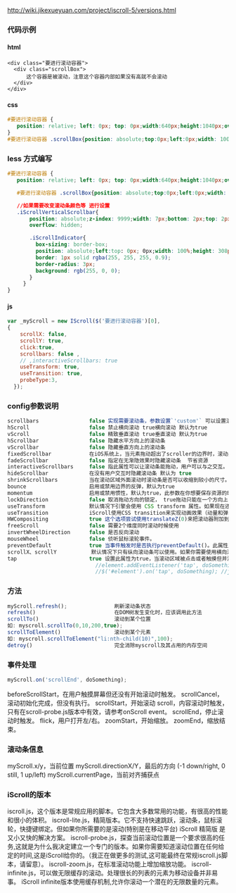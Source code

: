 http://wiki.jikexueyuan.com/project/iscroll-5/versions.html

### 代码示例

#### html

```
<div class="要进行滚动容器">
  <div class="scrollBox">
      这个容器是被滚动，注意这个容器内部如果没有高就不会滚动
  </div>
</div>
```

#### css

```css
#要进行滚动容器 {
   position: relative; left: 0px; top: 0px;width:640px;height:1040px;overflow: hidden;
}
#要进行滚动容器 .scrollBox{position: absolute;top:0px;left:0px;width: 100%;}


```
### less 方式编写
``` css
#要进行滚动容器 {
   position: relative; left: 0px; top: 0px;width:640px;height:1040px;overflow: hidden;

   #要进行滚动容器 .scrollBox{position: absolute;top:0px;left:0px;width: 100%;}

   //如果需要改变滚动条颜色等 进行设置
   .iScrollVerticalScrollbar{
       position: absolute;z-index: 9999;width: 7px;bottom: 2px;top: 2px;right: 2px;
       overflow: hidden;

       .iScrollIndicator{
         box-sizing: border-box;
         position: absolute;left:top: 0px; 0px;width: 100%;height: 308px;transition-duration: 0ms;display: block;
         border: 1px solid rgba(255, 255, 255, 0.9);
         border-radius: 3px;
         background: rgb(255, 0, 0);
       }
     }
}

```


#### js


```js
var _myScroll = new IScroll($('要进行滚动容器')[0],
{
    scrollX: false,
    scrollY: true,
    click:true,
    scrollbars: false ,
    // ,interactiveScrollbars: true
    useTransform: true,
    useTransition: true,
    probeType:3,
  });
```


### config参数说明

```js
scrollbars                false 实现需要滚动条，参数设置`'custom'` 可以设置滚动条的样式
hScroll                   false 禁止横向滚动 true横向滚动 默认为true
vScroll                   false 精致垂直滚动 true垂直滚动 默认为true
hScrollbar                false 隐藏水平方向上的滚动条
vScrollbar                false 隐藏垂直方向上的滚动条
fixedScrollbar            在iOS系统上，当元素拖动超出了scroller的边界时，滚动条会收缩，设置为true可以禁止滚动条超出。scroller的可见区域。默认在Android上为true， iOS上为false
fadeScrollbar             false 指定在无渐隐效果时隐藏滚动条  节省资源
interactiveScrollbars     false 指此属性可以让滚动条能拖动，用户可以与之交互。
hideScrollbar             在没有用户交互时隐藏滚动条 默认为 true
shrinkScrollbars          当在滚动区域外面滚动时滚动条是否可以收缩到较小的尺寸。有效的值为：'clip' 和 'scale'。
bounce                    启用或禁用边界的反弹，默认为true
momentum                  启用或禁用惯性，默认为true，此参数在你想要保存资源的时候非常有用
lockDirection             false 取消拖动方向的锁定， true拖动只能在一个方向上（up/down 或者left/right）
useTransform              默认情况下引擎会使用 CSS transform 属性。如果现在还是2007年，那么可以设置这个属性为 false，这就是说：引擎将使用top/left属性来进行滚动。
useTransition             iScroll使用CSS transition来实现动画效果（动量和弹力）。如果设置为false，那么将使用requestAnimationFrame代替。在现在浏览器中这两者之间的差异并不明显。在老的设备上transitions执行得更好。
HWCompositing             true 这个选项尝试使用translateZ(0)来把滚动器附加到硬件层，以此来改变CSS属性。在移动设备上这将提高性能，但在有些情况下,你可能想要禁用它(特别是如果你有太多的元素和硬件性能跟不上)。
freeScroll                false 需要2个维度同时滚动时候使用
invertWheelDirection      false 是否反向滚动
mouseWheel                false 侦听鼠标滚轮事件。
preventDefault            true 当事件触发时是否执行preventDefault()。此属性应该设置为true，除非你真的知道你需要怎么做。
scrollX、scrollY           默认情况下只有纵向滚动条可以使用。如果你需要使用横向滚动条，需要将scrollX 属性值设置为 true。
tap                       true 设置此属性为true，当滚动区域被点击或者触摸但并没有滚动时，可以让iScroll抛出一个自定义的tap事件。如下
                            //element.addEventListener('tap', doSomething, false); //原生
                            //$('#element').on('tap', doSomething); //jQuery

```


### 方法

```js
myScroll.refresh();               刷新滚动条状态
refresh()                         在DOM树发生变化时，应该调用此方法
scrollTo()                        滚动到某个位置
如: myscroll.scrollTo(0,10,200,true);
scrollToElement()                 滚动到某个元素
如: myscroll.scrollToElement("li:nth-child(10)",100);
detroy()                          完全消除myscroll及其占用的内存空间
```


### 事件处理

```js
myScroll.on('scrollEnd', doSomething);
```


beforeScrollStart，在用户触摸屏幕但还没有开始滚动时触发。
scrollCancel，滚动初始化完成，但没有执行。
scrollStart，开始滚动
scroll，内容滚动时触发，只有在scroll-probe.js版本中有效，请参考onScroll event。
scrollEnd，停止滚动时触发。
flick，用户打开左/右。
zoomStart，开始缩放。
zoomEnd，缩放结束。


### 滚动条信息
myScroll.x/y，当前位置
myScroll.directionX/Y，最后的方向 (-1 down/right, 0 still, 1 up/left)
myScroll.currentPage，当前对齐捕获点

### iScroll的版本
iscroll.js，这个版本是常规应用的脚本。它包含大多数常用的功能，有很高的性能和很小的体积。
iscroll-lite.js，精简版本。它不支持快速跳跃，滚动条，鼠标滚轮，快捷键绑定。但如果你所需要的是滚动(特别是在移动平台) iScroll 精简版 是又小又快的解决方案。
iscroll-probe.js，探查当前滚动位置是一个要求很高的任务,这就是为什么我决定建立一个专门的版本。如果你需要知道滚动位置在任何给定的时间,这是iScroll给你的。（我正在做更多的测试,这可能最终在常规iscroll.js脚本，请留意）。
iscroll-zoom.js，在标准滚动功能上增加缩放功能。
iscroll-infinite.js，可以做无限缓存的滚动。处理很长的列表的元素为移动设备并非易事。 iScroll infinite版本使用缓存机制,允许你滚动一个潜在的无限数量的元素。
